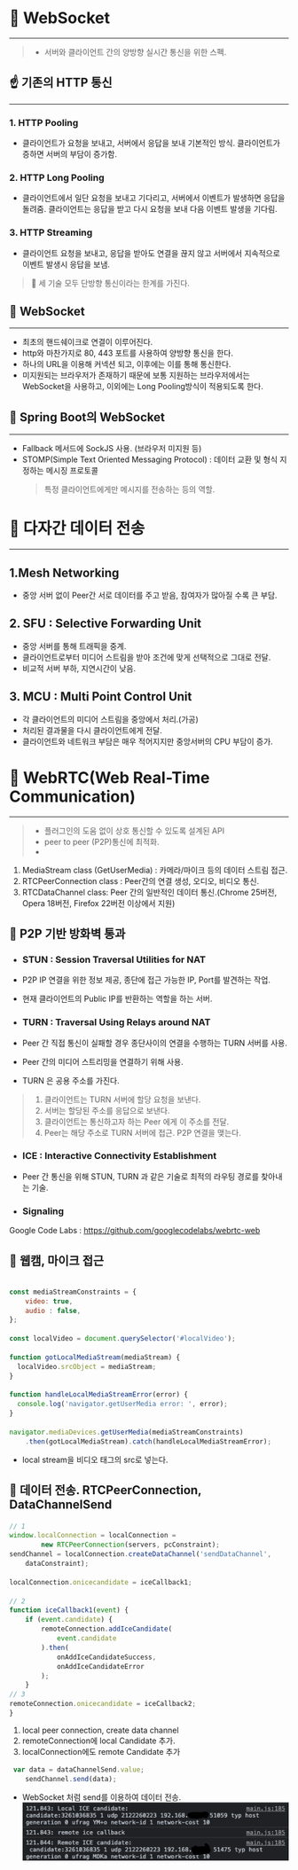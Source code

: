 
# 🧐 WebSocket
***
> - 서버와 클라이언트 간의 양방향 실시간 통신을 위한 스펙.


## ☝️ 기존의 HTTP 통신
***

### 1. HTTP Pooling
- 클라이언트가 요청을 보내고, 서버에서 응답을 보내 기본적인 방식. 클라이언트가 증하면 서버의 부담이 증가함.

### 2. HTTP Long Pooling
- 클라이언트에서 일단 요청을 보내고 기다리고, 서버에서 이벤트가 발생하면 응답을 돌려줌. 클라이언트는 응답을 받고 다시 요청을 보내 다음 이벤트 발생을
  기다림.
  
### 3. HTTP  Streaming
- 클라이언트 요청을 보내고, 응답을 받아도 연결을 끊지 않고 서버에서 지속적으로 이벤트 발생시 응답을 보냄.

> 📌 세 기술 모두 단방향 통신이라는 한계를 가진다.


## 📌 WebSocket
***
- 최초의 핸드쉐이크로 연결이 이루어진다.
- http와 마찬가지로 80, 443 포트를 사용하여 양방향 통신을 한다.
- 하나의 URL을 이용해 커넥션 되고, 이후에는 이를 통해 통신한다.
- 미지원되는 브라우저가 존재하기 때문에 보통 지원하는 브라우저에서는 WebSocket을 사용하고, 이외에는 Long Pooling방식이 적용되도록 한다.



## 📌 Spring Boot의 WebSocket
****
- Fallback 메서드에 SockJS 사용. (브라우저 미지원 등)
- STOMP(Simple Text Oriented Messaging Protocol) : 데이터 교환 및 형식 지정하는 메시징 프로토콜
    > 특정 클라이언트에게만 메시지를 전송하는 등의 역할.

# 🧐 다자간 데이터 전송
*****
## 1.Mesh Networking
- 중앙 서버 없이 Peer간 서로 데이터를 주고 받음, 참여자가 많아질 수록 큰 부담.

## 2. SFU : Selective Forwarding Unit
- 중앙 서버를 통해 트래픽을 중계.
- 클라이언트로부터 미디어 스트림을 받아 조건에 맞게 선택적으로 그대로 전달.
- 비교적 서버 부하, 지연시간이 낮음.

## 3. MCU : Multi Point Control Unit
- 각 클라이언트의 미디어 스트림을 중앙에서 처리.(가공)
- 처리된 결과물을 다시 클라이언트에게 전달. 
- 클라이언트와 네트워크 부담은 매우 적어지지만 중앙서버의 CPU 부담이 증가.

# 🧐 WebRTC(Web Real-Time Communication)
*****
> - 플러그인의 도움 없이 상호 통신할 수 있도록 설계된 API
> - peer to peer (P2P)통신에 최적화.
> - 

1. MediaStream class (GetUserMedia) : 카메라/마이크 등의 데이터 스트림 접근.
2. RTCPeerConnection class : Peer간의 연결 생성, 오디오, 비디오 통신.
3. RTCDataChannel class: Peer 간의 일반적인 데이터 통신.(Chrome 25버전, Opera 18버전, Firefox 22버전 이상에서 지원)

## 📌 P2P 기반 방화벽 통과

- ### STUN : Session Traversal Utilities for NAT
- P2P IP 연결을 위한 정보 제공, 종단에 접근 가능한 IP, Port를 발견하는 작업. 
- 현재 클라이언트의 Public IP를 반환하는 역할을 하는 서버.

- ### TURN : Traversal Using Relays around NAT
- Peer 간 직접 통신이 실패할 경우 종단사이의 연결을 수행하는 TURN 서버를 사용.
- Peer 간의 미디어 스트리밍을 연결하기 위해 사용.
- TURN 은 공용 주소를 가진다.
 > 1. 클라이언트는 TURN 서버에 할당 요청을 보낸다.
 > 2. 서버는 할당된 주소를 응답으로 보낸다.
 > 3. 클라이언트는 통신하고자 하는 Peer 에게 이 주소를 전달.
 > 4. Peer는 해당 주소로 TURN 서버에 접근. P2P 연결을 맺는다.
 
- ### ICE : Interactive Connectivity Establishment
- Peer 간 통신을 위해 STUN, TURN 과 같은 기술로 최적의 라우팅 경로를 찾아내는 기술.

- ### Signaling





Google Code Labs : https://github.com/googlecodelabs/webrtc-web 
## 📌 웹캠, 마이크 접근
```javascript

const mediaStreamConstraints = {
    video: true,
    audio : false,
};

const localVideo = document.querySelector('#localVideo');

function gotLocalMediaStream(mediaStream) {
  localVideo.srcObject = mediaStream;
}

function handleLocalMediaStreamError(error) {
  console.log('navigator.getUserMedia error: ', error);
}

navigator.mediaDevices.getUserMedia(mediaStreamConstraints)
    .then(gotLocalMediaStream).catch(handleLocalMediaStreamError);
```
- local stream을 비디오 태그의 src로 넣는다.



## 📌 데이터 전송. RTCPeerConnection, DataChannelSend
```javascript
// 1
window.localConnection = localConnection =
        new RTCPeerConnection(servers, pcConstraint);
sendChannel = localConnection.createDataChannel('sendDataChannel',
    dataConstraint);

localConnection.onicecandidate = iceCallback1;

// 2
function iceCallback1(event) {
    if (event.candidate) {
        remoteConnection.addIceCandidate(
            event.candidate
        ).then(
            onAddIceCandidateSuccess,
            onAddIceCandidateError
        );
    }
// 3
remoteConnection.onicecandidate = iceCallback2;
}
```
 1. local peer connection, create data channel
 2. remoteConnection에 local Candidate 추가.
 3. localConnection에도 remote Candidate 추가
 
```javascript
 var data = dataChannelSend.value;
    sendChannel.send(data);
```
- WebSocket 처럼 send를 이용하여 데이터 전송.
![img_2.png](img_2.png)

